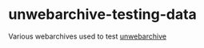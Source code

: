 # unwebarchive-testing-data

Various webarchives used to test [unwebarchive](https://github.com/pr0d1r2/unwebarchive)
